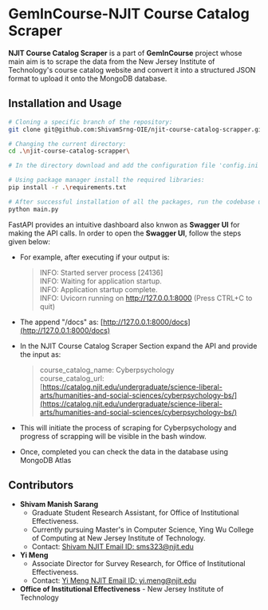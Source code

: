 # GemInCourse-NJIT Course Catalog Scraper

**NJIT Course Catalog Scraper** is a part of **GemInCourse** project whose main aim is to scrape the data from the New Jersey Institute of Technology's course catalog website and convert it into a structured JSON format to upload it onto the MongoDB database.

## Installation and Usage
```bash
# Cloning a specific branch of the repository:
git clone git@github.com:ShivamSrng-OIE/njit-course-catalog-scrapper.git

# Changing the current directory:
cd .\njit-course-catalog-scrapper\

# In the directory download and add the configuration file 'config.ini' in 'For NJIT Course Catalog Scraper' directory from the shared Google Drive link in the submitted competition form.

# Using package manager install the required libraries:
pip install -r .\requirements.txt

# After successful installation of all the packages, run the codebase using:
python main.py
```
FastAPI provides an intuitive dashboard also knwon as **Swagger UI** for making the API calls. In order to open the **Swagger UI**, follow the steps given below:
- For example, after executing if your output is: 
  > INFO:     Started server process [24136]<br/>
  > INFO:     Waiting for application startup.<br />
  > INFO:     Application startup complete.<br />
  > INFO:     Uvicorn running on http://127.0.0.1:8000 (Press CTRL+C to quit)
  
- The append "/docs" as: [http://127.0.0.1:8000/docs](http://127.0.0.1:8000/docs)
- In the NJIT Course Catalog Scraper Section expand the API and provide the input as:
  > course_catalog_name: Cyberpsychology<br />
  > course_catalog_url: [https://catalog.njit.edu/undergraduate/science-liberal-arts/humanities-and-social-sciences/cyberpsychology-bs/](https://catalog.njit.edu/undergraduate/science-liberal-arts/humanities-and-social-sciences/cyberpsychology-bs/)
- This will initiate the process of scraping for Cyberpsychology and progress of scrapping will be visible in the bash window.
- Once, completed you can check the data in the database using MongoDB Atlas

## Contributors
* **Shivam Manish Sarang**
  - Graduate Student Research Assistant, for Office of Institutional Effectiveness.
  -  Currently pursuing Master's in Computer Science, Ying Wu College of Computing at New Jersey Institute of Technology.
  - Contact: [Shivam NJIT Email ID: sms323@njit.edu](mailto:sms323@njit.edu)
* **Yi Meng**
  - Associate Director for Survey Research, for Office of Institutional Effectiveness.
  - Contact: [Yi Meng NJIT Email ID: yi.meng@njit.edu](mailto:yi.meng@njit.edu)
* **Office of Institutional Effectiveness** - New Jersey Institute of Technology